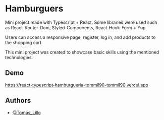 
# Hamburguers
Mini project made with Typescript + React. Some libraries were used such as React-Router-Dom, Styled-Components, React-Hook-Form + Yup.

Users can access a responsive page, register, log in, and add products to the shopping cart.

This mini project was created to showcase basic skills using the mentioned technologies.






## Demo



https://react-typescript-hamburgueria-tommil90-tommil90.vercel.app
## Authors

- [@Tomás_Lillo](https://www.github.com/tommil90)

